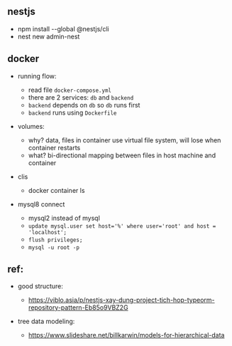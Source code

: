 ## nestjs

- npm install --global @nestjs/cli
- nest new admin-nest

## docker

- running flow:

  - read file `docker-compose.yml`
  - there are 2 services: `db` and `backend`
  - `backend` depends on `db` so `db` runs first
  - `backend` runs using `Dockerfile`

- volumes:

  - why? data, files in container use virtual file system, will lose when container restarts
  - what? bi-directional mapping between files in host machine and container

- clis

  - docker container ls

- mysql8 connect
  - mysql2 instead of mysql
  - `update mysql.user set host='%' where user='root' and host = 'localhost';`
  - `flush privileges;`
  - `mysql -u root -p`

## ref:

- good structure:

  - https://viblo.asia/p/nestjs-xay-dung-project-tich-hop-typeorm-repository-pattern-Eb85o9VBZ2G

- tree data modeling:
  - https://www.slideshare.net/billkarwin/models-for-hierarchical-data

